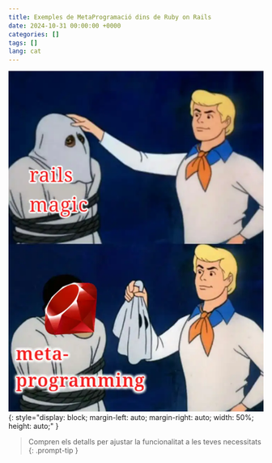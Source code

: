 ```yaml
---
title: Exemples de MetaProgramació dins de Ruby on Rails
date: 2024-10-31 00:00:00 +0000
categories: []
tags: []
lang: cat
---
```


![Desenmascarat](assets/meta-programming.webp){: style="display: block; margin-left: auto; margin-right: auto; width: 50%; height: auto;" }

> Compren els detalls per ajustar la funcionalitat a les teves necessitats
{: .prompt-tip }

